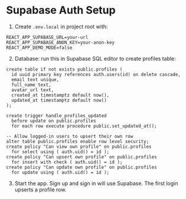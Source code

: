 # Supabase Auth Setup

1) Create `.env.local` in project root with:

```
REACT_APP_SUPABASE_URL=your-url
REACT_APP_SUPABASE_ANON_KEY=your-anon-key
REACT_APP_DEMO_MODE=false
```

2) Database: run this in Supabase SQL editor to create profiles table:

```
create table if not exists public.profiles (
  id uuid primary key references auth.users(id) on delete cascade,
  email text unique,
  full_name text,
  avatar_url text,
  created_at timestamptz default now(),
  updated_at timestamptz default now()
);

create trigger handle_profiles_updated
  before update on public.profiles
  for each row execute procedure public.set_updated_at();

-- Allow logged-in users to upsert their own row
alter table public.profiles enable row level security;
create policy "Can view own profile" on public.profiles
  for select using ( auth.uid() = id );
create policy "Can upsert own profile" on public.profiles
  for insert with check ( auth.uid() = id );
create policy "Can update own profile" on public.profiles
  for update using ( auth.uid() = id );
```

3) Start the app. Sign up and sign in will use Supabase. The first login upserts a profile row.



